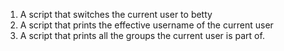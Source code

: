 1) A script that switches the current user to betty
2) A script that prints the effective username of the current user
3) A script that prints all the groups the current user is part of.
